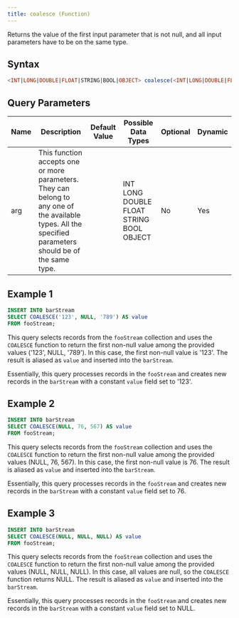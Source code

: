 ```yaml
---
title: coalesce (Function)
---
```


Returns the value of the first input parameter that is not null, and all input parameters have to be on the same type.

## Syntax

```sql
<INT|LONG|DOUBLE|FLOAT|STRING|BOOL|OBJECT> coalesce(<INT|LONG|DOUBLE|FLOAT|STRING|BOOL|OBJECT> arg, <INT|LONG|DOUBLE|FLOAT|STRING|BOOL|OBJECT> ...)
```

## Query Parameters

| Name | Description   | Default Value | Possible Data Types       | Optional | Dynamic |
|------|---------------------|-------------|---------------|----------|---------|
| arg  | This function accepts one or more parameters. They can belong to any one of the available types. All the specified parameters should be of the same type. |               | INT LONG DOUBLE FLOAT STRING BOOL OBJECT | No       | Yes     |

## Example 1

```sql
INSERT INTO barStream
SELECT COALESCE('123', NULL, '789') AS value
FROM fooStream;
```

This query selects records from the `fooStream` collection and uses the `COALESCE` function to return the first non-null value among the provided values ('123', NULL, '789'). In this case, the first non-null value is '123'. The result is aliased as `value` and inserted into the `barStream`.

Essentially, this query processes records in the `fooStream` and creates new records in the `barStream` with a constant `value` field set to '123'.

## Example 2

```sql
INSERT INTO barStream
SELECT COALESCE(NULL, 76, 567) AS value
FROM fooStream;
```

This query selects records from the `fooStream` collection and uses the `COALESCE` function to return the first non-null value among the provided values (NULL, 76, 567). In this case, the first non-null value is 76. The result is aliased as `value` and inserted into the `barStream`.

Essentially, this query processes records in the `fooStream` and creates new records in the `barStream` with a constant `value` field set to 76.

## Example 3

```sql
INSERT INTO barStream
SELECT COALESCE(NULL, NULL, NULL) AS value
FROM fooStream;
```

This query selects records from the `fooStream` collection and uses the `COALESCE` function to return the first non-null value among the provided values (NULL, NULL, NULL). In this case, all values are null, so the `COALESCE` function returns NULL. The result is aliased as `value` and inserted into the `barStream`.

Essentially, this query processes records in the `fooStream` and creates new records in the `barStream` with a constant `value` field set to NULL.
